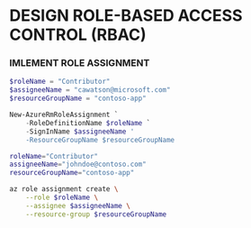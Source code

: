 # DESIGN ROLE-BASED ACCESS CONTROL (RBAC)

### IMLEMENT ROLE ASSIGNMENT
```powershell
$roleName = "Contributor"
$assigneeName = "cawatson@microsoft.com"
$resourceGroupName = "contoso-app"

New-AzureRmRoleAssignment `
    -RoleDefinitionName $roleName `
    -SignInName $assigneeName '
    -ResourceGroupName $resourceGroupName 
```

```bash
roleName="Contributor"
assigneeName="johndoe@contoso.com"
resourceGroupName="contoso-app"

az role assignment create \
    --role $roleName \
    --assignee $assigneeName \
    --resource-group $resourceGroupName 
```
